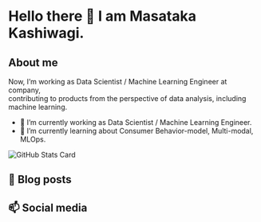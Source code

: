 # Hello there 👋 I am Masataka Kashiwagi.
## About me
Now, I’m working as Data Scientist / Machine Learning Engineer at company,   
contributing to products from the perspective of data analysis, including machine learning.

- 🔭 I’m currently working as Data Scientist / Machine Learning Engineer.
- 🌱 I’m currently learning about Consumer Behavior-model, Multi-modal, MLOps.

![GitHub Stats Card](https://github-readme-stats.vercel.app/api?username=masatakashiwagi&show_icons=true&count_private=true&theme=flag-india)

## 📝 Blog posts
## 📫 Social media
